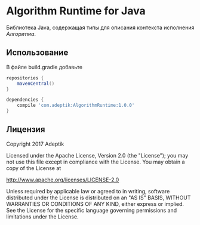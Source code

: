# Algorithm Runtime for Java

Библиотека Java, содержащая типы для описания контекста исполнения *Алгоритма*.

## Использование

В файле build.gradle добавьте

```groovy
repositories {
    mavenCentral()
}

dependencies {
    compile 'com.adeptik:AlgorithmRuntime:1.0.0'
}
```

## Лицензия

Copyright 2017 Adeptik

Licensed under the Apache License, Version 2.0 (the "License");
you may not use this file except in compliance with the License.
You may obtain a copy of the License at

   http://www.apache.org/licenses/LICENSE-2.0

Unless required by applicable law or agreed to in writing, software
distributed under the License is distributed on an "AS IS" BASIS,
WITHOUT WARRANTIES OR CONDITIONS OF ANY KIND, either express or implied.
See the License for the specific language governing permissions and
limitations under the License.